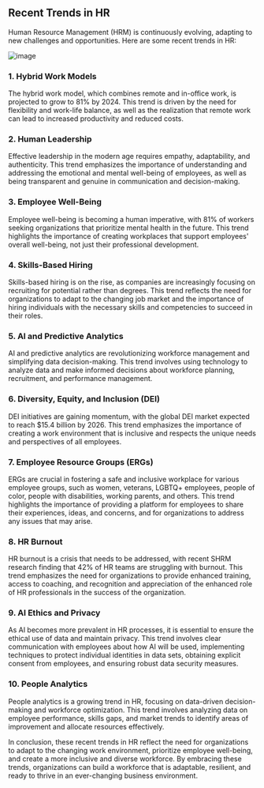 ## Recent Trends in HR

Human Resource Management (HRM) is continuously evolving, adapting to new challenges and opportunities. Here are some recent trends in HR:

![image](https://github.com/Collegehive/Aims_notes/assets/159722383/93b1e364-3b2c-4d7b-94ba-f44362a8150e)

### 1. Hybrid Work Models

The hybrid work model, which combines remote and in-office work, is projected to grow to 81% by 2024. This trend is driven by the need for flexibility and work-life balance, as well as the realization that remote work can lead to increased productivity and reduced costs.

### 2. Human Leadership

Effective leadership in the modern age requires empathy, adaptability, and authenticity. This trend emphasizes the importance of understanding and addressing the emotional and mental well-being of employees, as well as being transparent and genuine in communication and decision-making.

### 3. Employee Well-Being

Employee well-being is becoming a human imperative, with 81% of workers seeking organizations that prioritize mental health in the future. This trend highlights the importance of creating workplaces that support employees' overall well-being, not just their professional development.

### 4. Skills-Based Hiring

Skills-based hiring is on the rise, as companies are increasingly focusing on recruiting for potential rather than degrees. This trend reflects the need for organizations to adapt to the changing job market and the importance of hiring individuals with the necessary skills and competencies to succeed in their roles.

### 5. AI and Predictive Analytics

AI and predictive analytics are revolutionizing workforce management and simplifying data decision-making. This trend involves using technology to analyze data and make informed decisions about workforce planning, recruitment, and performance management.

### 6. Diversity, Equity, and Inclusion (DEI)

DEI initiatives are gaining momentum, with the global DEI market expected to reach $15.4 billion by 2026. This trend emphasizes the importance of creating a work environment that is inclusive and respects the unique needs and perspectives of all employees.

### 7. Employee Resource Groups (ERGs)

ERGs are crucial in fostering a safe and inclusive workplace for various employee groups, such as women, veterans, LGBTQ+ employees, people of color, people with disabilities, working parents, and others. This trend highlights the importance of providing a platform for employees to share their experiences, ideas, and concerns, and for organizations to address any issues that may arise.

### 8. HR Burnout

HR burnout is a crisis that needs to be addressed, with recent SHRM research finding that 42% of HR teams are struggling with burnout. This trend emphasizes the need for organizations to provide enhanced training, access to coaching, and recognition and appreciation of the enhanced role of HR professionals in the success of the organization.

### 9. AI Ethics and Privacy

As AI becomes more prevalent in HR processes, it is essential to ensure the ethical use of data and maintain privacy. This trend involves clear communication with employees about how AI will be used, implementing techniques to protect individual identities in data sets, obtaining explicit consent from employees, and ensuring robust data security measures.

### 10. People Analytics

People analytics is a growing trend in HR, focusing on data-driven decision-making and workforce optimization. This trend involves analyzing data on employee performance, skills gaps, and market trends to identify areas of improvement and allocate resources effectively.

In conclusion, these recent trends in HR reflect the need for organizations to adapt to the changing work environment, prioritize employee well-being, and create a more inclusive and diverse workforce. By embracing these trends, organizations can build a workforce that is adaptable, resilient, and ready to thrive in an ever-changing business environment.
